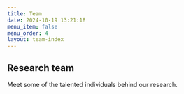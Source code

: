```yaml
---
title: Team
date: 2024-10-19 13:21:18
menu_item: false
menu_order: 4
layout: team-index
---
```


## Research team

Meet some of the talented individuals behind our research.